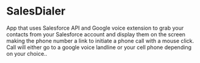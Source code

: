 # SalesDialer
App that uses Salesforce API and Google voice extension to grab your contacts from your Salesforce account and display them on the screen making the phone number a link to initiate a phone call with a mouse click. Call will either go to a google voice landline or your cell phone depending on your choice..
